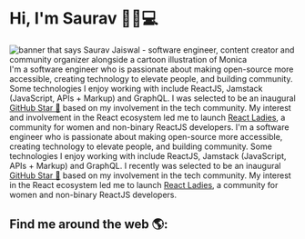 # Hi, I'm Saurav  :wave::boy:💻

<img src="https://raw.githubusercontent.com/M0nica/M0nica/master/gh-header-image-cropped.png" alt="banner that says Saurav Jaiswal - software engineer, content creator and community organizer alongside a cartoon illustration of Monica">
I'm a software engineer who is passionate about making open-source more accessible, creating technology to elevate people, and building community. Some technologies I enjoy working with include ReactJS, Jamstack (JavaScript, APIs + Markup) and GraphQL. I was selected to be an inaugural <a href="https://stars.github.com/">GitHub Star 🌟</a> based on my involvement in the tech community.  My interest and involvement in the React ecosystem led me to launch <a href="https://www.meetup.com/React-Ladies/">React Ladies</a>, a community for women and non-binary ReactJS developers.
I'm a software engineer who is passionate about making open-source more accessible, creating technology to elevate people, and building community. Some technologies I enjoy working with include ReactJS, Jamstack (JavaScript, APIs + Markup) and GraphQL. I recently was selected to be an inaugural <a href="https://stars.github.com/">GitHub Star 🌟</a> based on my involvement in the tech community.  My interest in the React ecosystem led me to launch <a href="https://www.meetup.com/React-Ladies/">React Ladies</a>, a community for women and non-binary ReactJS developers.


## Find me around the web 🌎:
